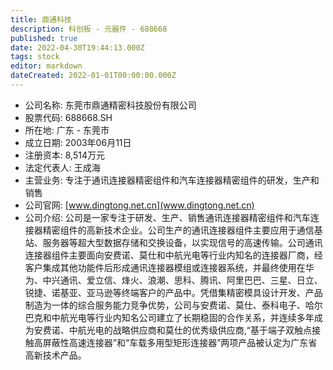 ```yaml
---
title: 鼎通科技
description: 科创板 - 元器件 - 688668
published: true
date: 2022-04-30T19:44:13.000Z
tags: stock
editor: markdown
dateCreated: 2022-01-01T00:00:00.000Z
---
```


- 公司名称: 东莞市鼎通精密科技股份有限公司
- 股票代码: 688668.SH
- 所在地: 广东 - 东莞市
- 成立日期: 2003年06月11日
- 注册资本: 8,514万元
- 法定代表人: 王成海
- 主营业务: 专注于通讯连接器精密组件和汽车连接器精密组件的研发，生产和销售
- 公司官网: [www.dingtong.net.cn](www.dingtong.net.cn)
- 公司介绍: 公司是一家专注于研发、生产、销售通讯连接器精密组件和汽车连接器精密组件的高新技术企业。公司生产的通讯连接器组件主要应用于通信基站、服务器等超大型数据存储和交换设备，以实现信号的高速传输。公司通讯连接器组件主要面向安费诺、莫仕和中航光电等行业内知名的连接器厂商，经客户集成其他功能件后形成通讯连接器模组或连接器系统，并最终使用在华为、中兴通讯、爱立信、烽火、浪潮、思科、腾讯、阿里巴巴、三星、日立、锐捷、诺基亚、亚马逊等终端客户的产品中。凭借集精密模具设计开发、产品制造为一体的综合服务能力竞争优势，公司与安费诺、莫仕、泰科电子、哈尔巴克和中航光电等行业内知名公司建立了长期稳固的合作关系，并连续多年成为安费诺、中航光电的战略供应商和莫仕的优秀级供应商,“基于端子双触点接触高屏蔽性高速连接器”和“车载多用型矩形连接器”两项产品被认定为广东省高新技术产品。


